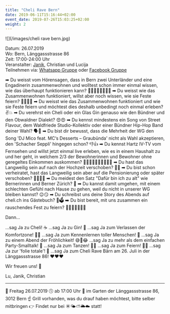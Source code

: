 ```yaml
---
title: "Cheli Rave Bern"
date: 2019-06-11T15:16:44+02:00
event_date: 2019-07-26T15:03:25+02:00
weight: 2
---
```


![](/images/cheli rave bern.jpg)

Datum: 26.07.2019  
Wo: Bern, Länggassstrasse 86  
Zeit: 17:00-24:00 Uhr  
Veranstalter: [Janik](https://wa.me/+41792656076), Christian und Lucija  
Teilnehmen via: [Whatsapp Gruppe](https://chat.whatsapp.com/EUbW0an6dtH84E6SkV2Iar) oder [Facebook Gruppe](https://www.facebook.com/events/2548906875143415/) 

➡ Du weisst vom Hörensagen, dass in Bern zwei Unterländer und eine Engadinerin zusammenwohnen und wolltest schon immer einmal wissen, wie das überhaupt funktionieren kann? 🙅🏻‍♂️🙆🏼‍♂️🙋🏼
➡ Du weisst wie das Zusammenwohnen funktioniert, willst aber noch wissen, wie sie Feste feiern? 🎉🍻🥂🤔
➡ Du weisst wie das Zusammenwohnen funktioniert und wie sie Feste feiern und möchtest dies deshalb unbedingt noch einmal erleben? ✌💥
➡ Du verehrst ein Cheli oder ein Glas Gin genauso wie den Bündner und den Obwaldner Dialekt? 😍😍
➡ Du kennst mindestens ein Song von Street Flavour, dem Waldfriede Studio-Kollektiv oder einer Bündner Hip-Hop Band deiner Wahl? 🗣🎤
➡ Du bist dir bewusst, dass die Mehrheit der WG den Song 'DJ Mico feat. MC‘s Desserts – Graubünda' nicht als Wahl akzeptieren, den 'Schacher Seppli' hingegen schon? 👎👍
➡ Du kennst Hartz IV-TV vom Fernsehen und willst jetzt einmal live erleben, wie es in einem Haushalt zu und her geht, in welchem 2/3 der Bewohnerinnen und Bewohner ohne geregeltes Einkommen auskommen? 💸🤑🤷‍♂️🤷🏼‍♂️🤦🏼‍♀️
➡ Du hast das Langweilig sein auf nach der Hochzeit verschoben? 🕺💃
➡ Du bist schon verheiratet, hast das Langweilig sein aber auf die Pensionierung oder später verschoben? 👰🤵💃🕺
➡ Du meidest den Satz "Dafür bin ich zu alt" wie Bernerinnen und Berner Zürich? 🤢
➡ Du kannst damit umgehen, mit einem schlechten Gefühl nach Hause zu gehen, weil du nicht in unserer WG bleiben kannst? 😉😏
➡ Du schreibst uns deine Story des Abends auf cheli.ch ins Gästebuch? 📝🗳
➡ Du bist bereit, mit uns zusammen ein rauschendes Fest zu feiern? 🎉🍻😍💃🕺🙌🎊

Dann…

…sag Ja zu Cheli! ☕
…sag Ja zu Gin! 🥃
…sag Ja zum Verlassen der Komfortzone! 👩‍🚀
…sag Ja zum Kennenlernen toller Menschen! 🤗
…sag Ja zu einem Abend der Fröhlichkeit! 😅🤣😂
…sag Ja zu mehr als dem einfachen Party-Smalltalk! 🙊
…sag Ja zum Tanzen! 🕺💃
…sag Ja zum Feiern! 🎉🍻
…sag Ja zur 'folie totale'! 🌋
...sag Ja zum Cheli Rave Bärn am 26. Juli in der Länggassstrasse 86! ❤❤❤


Wir freuen uns! 🎉

Lu, Janik, Christian

__________________________
📅 Freitag 26.07.2019
🕔 ab 17:00 Uhr
📍 im Garten der Länggassstrasse 86, 3012 Bern
☝ Grill vorhanden, was du drauf haben möchtest, bitte selber mitbringen
👉 Findet nur bei ☀🌤⛅🌥☁ statt!